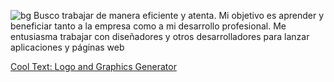 

![bg][banner]
Busco trabajar de manera eficiente y atenta. Mi objetivo es
aprender y beneficiar tanto a la empresa como a mi
desarrollo profesional.
Me entusiasma trabajar con diseñadores y otros
desarrolladores para lanzar aplicaciones y páginas web

[banner]: https://images.cooltext.com/5466668.png







<a href="https://cooltext.com" target="_top">Cool Text: Logo and Graphics Generator</a>
